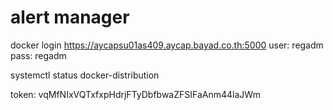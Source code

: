 # alert manager
docker login https://aycapsu01as409.aycap.bayad.co.th:5000
user: regadm
pass: regadm

systemctl status docker-distribution 

token: vqMfNIxVQTxfxpHdrjFTyDbfbwaZFSIFaAnm44laJWm